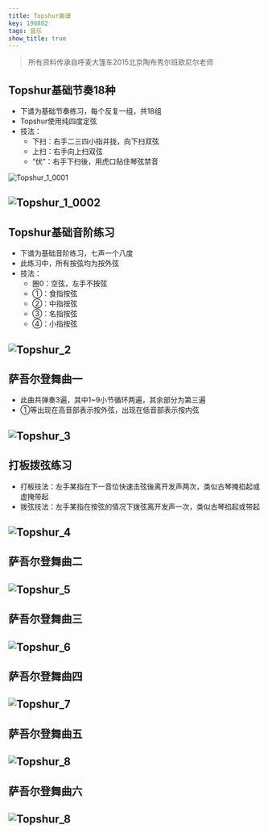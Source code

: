 ```yaml
---
title: Topshur曲谱
key: 190802
tags: 音乐
show_title: true
---
```


> 所有资料传承自呼麦大篷车2015北京陶布秀尔班欧尼尔老师

## Topshur基础节奏18种
- 下谱为基础节奏练习，每个反复一组，共18组
- Topshur使用纯四度定弦
- 技法：
    - 下扫：右手二三四小指并拢，向下扫双弦
    - 上扫：右手向上扫双弦
    - “伏”：右手下扫後，用虎口贴住琴弦禁音

![Topshur_1_0001](/res/190802/Topshur_1_0001.png)
<!--more-->
![Topshur_1_0002](/res/190802/Topshur_1_0002.png)
---

## Topshur基础音阶练习
- 下谱为基础音阶练习，七声一个八度
- 此练习中，所有按弦均为按外弦
- 技法：
    - 圈0：空弦，左手不按弦
    - ①：食指按弦
    - ②：中指按弦
    - ③：名指按弦
    - ④：小指按弦

![Topshur_2](/res/190802/Topshur_2.png)
---

## 萨吾尔登舞曲一
- 此曲共弹奏3遍，其中1~9小节循环两遍，其余部分为第三遍
- ①等出现在高音部表示按外弦，出现在低音部表示按内弦

![Topshur_3](/res/190802/Topshur_3.png)
---

## 打板拨弦练习
- 打板技法：左手某指在下一音位快速击弦後离开发声两次，类似古琴掩掐起或虚掩带起
- 拨弦技法：左手某指在按弦的情况下拨弦离开发声一次，类似古琴掐起或带起

![Topshur_4](/res/190802/Topshur_4.png)
---

## 萨吾尔登舞曲二

![Topshur_5](/res/190802/Topshur_5.png)
---

## 萨吾尔登舞曲三

![Topshur_6](/res/190802/Topshur_6.png)
---

## 萨吾尔登舞曲四

![Topshur_7](/res/190802/Topshur_7.png)
---

## 萨吾尔登舞曲五

![Topshur_8](/res/190802/Topshur_8.png)
---

## 萨吾尔登舞曲六

![Topshur_8](/res/190802/Topshur_9.png)
---
